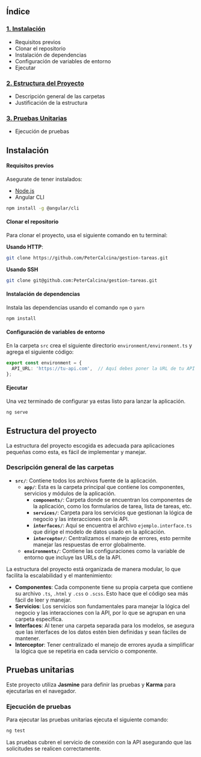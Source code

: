 
## Índice


### [1. Instalación](#instalación)
   - Requisitos previos
   - Clonar el repositorio
   - Instalación de dependencias
   - Configuración de variables de entorno
   - Ejecutar

### [2. Estructura del Proyecto](#estructura-del-proyecto)
   - Descripción general de las carpetas
   - Justificación de la estructura

### [3. Pruebas Unitarias](#pruebas-unitarias)
   - Ejecución de pruebas
   
## Instalación

#### Requisitos previos

Asegurate de tener instalados:
 - [Node.js](https://nodejs.org/en/download)
 - Angular CLI
  ```bash
  npm install -g @angular/cli
  ```
 
#### Clonar el repositorio

Para clonar el proyecto, usa el siguiente comando en tu terminal:

**Usando HTTP**:
```bash
git clone https://github.com/PeterCalcina/gestion-tareas.git
```
**Usando SSH**
```bash
git clone git@github.com:PeterCalcina/gestion-tareas.git
```

#### Instalación de dependencias

Instala las dependencias usando el comando `npm` o `yarn`

```bash
npm install
```

#### Configuración de variables de entorno

En la carpeta `src` crea el siguiente directorio `environment/environment.ts` y agrega el siguiente código:

   ```typescript
   export const environment = {
     API_URL: 'https://tu-api.com',  // Aquí debes poner la URL de tu API
   };
   ```

#### Ejecutar

Una vez terminado de configurar ya estas listo para lanzar la aplicación.

```bash
ng serve
```

## Estructura del proyecto

La estructura del proyecto escogida es adecuada para aplicaciones pequeñas como esta, es fácil de implementar y manejar.

### Descripción general de las carpetas

- **`src/`**: Contiene todos los archivos fuente de la aplicación.
  - **`app/`**: Esta es la carpeta principal que contiene los componentes, servicios y módulos de la aplicación.
    - **`components/`**: Carpeta donde se encuentran los componentes de la aplicación, como los formularios de tarea, lista de tareas, etc.
    - **`services/`**: Carpeta para los servicios que gestionan la lógica de negocio y las interacciones con la API.
    - **`interfaces/`**: Aquí se encuentra el archivo `ejemplo.interface.ts` que dirige el modelo de datos usado en la aplicación.
    - **`interceptor/`**: Centralizamos el manejo de errores, esto permite manejar las respuestas de error globalmente.
  - **`environments/`**: Contiene las configuraciones como la variable de entorno que incluye las URLs de la API.

La estructura del proyecto está organizada de manera modular, lo que facilita la escalabilidad y el mantenimiento:

- **Componentes**: Cada componente tiene su propia carpeta que contiene su archivo `.ts`, `.html` y `.css` o `.scss`. Esto hace que el código sea más fácil de leer y manejar.
- **Servicios**: Los servicios son fundamentales para manejar la lógica del negocio y las interacciones con la API, por lo que se agrupan en una carpeta específica.
- **Interfaces**: Al tener una carpeta separada para los modelos, se asegura que las interfaces de los datos estén bien definidas y sean fáciles de mantener.
- **Interceptor**: Tener centralizado el manejo de errores ayuda a simplificar la lógica que se repetiria en cada servicio o componente.

## Pruebas unitarias

Este proyecto utiliza **Jasmine** para definir las pruebas y **Karma** para ejecutarlas en el navegador.

### Ejecución de pruebas

Para ejecutar las pruebas unitarias ejecuta el siguiente comando:

```bash
ng test
```

Las pruebas cubren el servicio de conexión con la API asegurando que las solicitudes se realicen correctamente.
